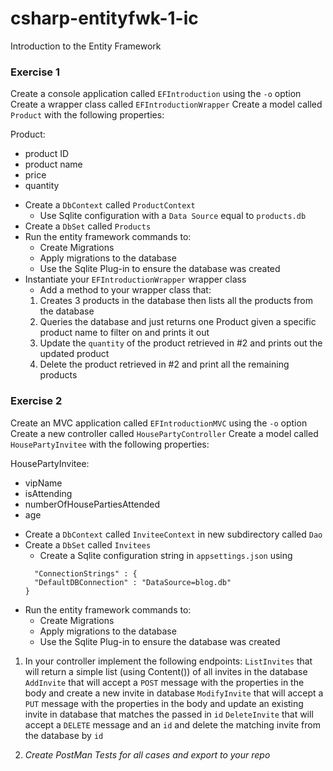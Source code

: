 # csharp-entityfwk-1-ic
Introduction to the Entity Framework

### Exercise 1
Create a console application called `EFIntroduction` using the `-o` option
Create a wrapper class called `EFIntroductionWrapper`
Create a model called `Product` with the following properties:

Product:
- product ID
- product name
- price
- quantity

* Create a `DbContext` called `ProductContext`
  * Use Sqlite configuration with a `Data Source` equal to `products.db`
* Create a `DbSet` called `Products`
* Run the entity framework commands to:
  * Create Migrations
  * Apply migrations to the database
  * Use the Sqlite Plug-in to ensure the database was created
* Instantiate your `EFIntroductionWrapper` wrapper class
  * Add a method to your wrapper class that:
  1. Creates 3 products in the database then lists all the products from the database
  2. Queries the database and just returns one Product given a specific product name to filter on and prints it out
  3. Update the `quantity` of the product retrieved in #2 and prints out the updated product
  4. Delete the product retrieved in #2 and print all the remaining products
  
### Exercise 2
Create an MVC application called `EFIntroductionMVC` using the `-o` option
Create a new controller called `HousePartyController`
Create a model called `HousePartyInvitee` with the following properties:

HousePartyInvitee:
- vipName
- isAttending
- numberOfHousePartiesAttended
- age

* Create a `DbContext` called `InviteeContext` in new subdirectory called `Dao`
* Create a `DbSet` called `Invitees`
  * Create a Sqlite configuration string in `appsettings.json` using
  ```
    "ConnectionStrings" : {
    "DefaultDBConnection" : "DataSource=blog.db"
  }
  ```
* Run the entity framework commands to:
  * Create Migrations
  * Apply migrations to the database
  * Use the Sqlite Plug-in to ensure the database was created
  
1. In your controller implement the following endpoints:
`ListInvites` that will return a simple list (using Content()) of all invites in the database
`AddInvite` that will accept a `POST` message with the properties in the body and create a new invite in database
`ModifyInvite` that will accept a `PUT` message with the properties in the body and update an existing invite in database that matches the passed in `id`
`DeleteInvite` that will accept a `DELETE` message and an `id` and delete the matching invite from the database by `id`

2. *Create PostMan Tests for all cases and export to your repo*



